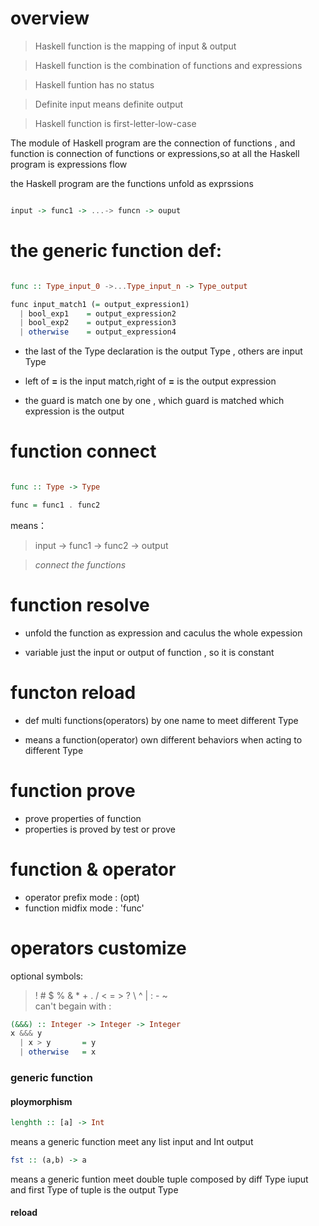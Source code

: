 overview
========

>Haskell function is the mapping of input & output

>Haskell function is the combination of functions and expressions

>Haskell funtion has no status

>Definite input means definite output

>Haskell function is first-letter-low-case



The module of Haskell program are the connection of functions , and function is connection of functions or expressions,so at all the Haskell program is expressions flow</br>

the Haskell program are the functions unfold as exprssions</br>

```haskell

input -> func1 -> ...-> funcn -> ouput

```


the generic function def:</br>
======================

```haskell

func :: Type_input_0 ->...Type_input_n -> Type_output

func input_match1 (= output_expression1)
  | bool_exp1    = output_expression2
  | bool_exp2    = output_expression3
  | otherwise    = output_expression4

```

- the last of the Type declaration is the output Type , others are input Type</br>

- left of **=** is the input match,right of **=** is the output expression</br>
- the guard is match one by one , which guard is matched which expression is the output

function connect
=============

```haskell

func :: Type -> Type

func = func1 . func2

```

means：</br>

>input -> func1 -> func2 -> output

>*connect the functions*

function resolve
================

- unfold the function as expression and caculus the whole expession</br>

- variable just the input or output of function , so it is constant</br>

functon reload
==============
- def multi functions(operators) by one name to meet different Type

- means a function(operator) own different behaviors when acting to different Type

function prove
===============
- prove properties of function
- properties is proved by test or prove

function & operator
====================
- operator prefix mode : (opt)
- function midfix mode : 'func'

operators customize
====================
optional symbols:
> ! # $ % & * + . / < = > ? \ ^ | : - ~ </br>
> can't begain with :

```haskell
(&&&) :: Integer -> Integer -> Integer
x &&& y
  | x > y       = y
  | otherwise   = x
```

### generic function
#### ploymorphism
```haskell
lenghth :: [a] -> Int
```
means a generic function meet any list input and Int output
```haskell
fst :: (a,b) -> a
```
means a generic funtion meet double tuple composed by diff Type iuput and first Type of tuple is the output Type
#### reload
